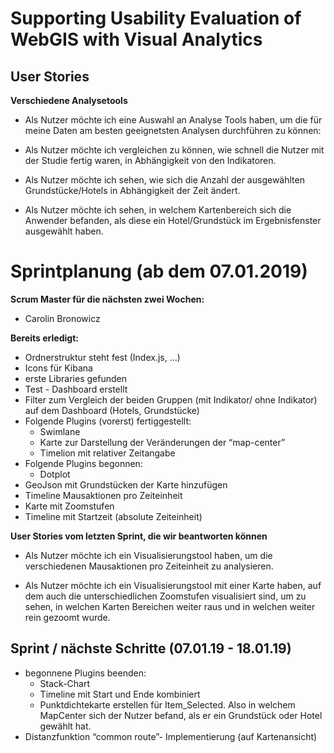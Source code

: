 # Supporting Usability Evaluation of WebGIS with Visual Analytics    
## User Stories 

**Verschiedene Analysetools**
   
- Als Nutzer möchte ich eine Auswahl an Analyse Tools haben, um die für meine Daten am besten geeignetsten Analysen durchführen zu können:

- Als Nutzer möchte ich vergleichen zu können, wie schnell die Nutzer mit der Studie fertig waren, in Abhängigkeit von den Indikatoren.

- Als Nutzer möchte ich sehen, wie sich die Anzahl der ausgewählten Grundstücke/Hotels in Abhängigkeit der Zeit ändert.

- Als Nutzer möchte ich sehen, in welchem Kartenbereich sich die Anwender befanden, als diese ein Hotel/Grundstück im Ergebnisfenster ausgewählt haben.

# Sprintplanung (ab dem 07.01.2019)

**Scrum Master für die nächsten zwei Wochen:**

- Carolin Bronowicz
 
**Bereits erledigt:**

- Ordnerstruktur steht fest (Index.js, …)
- Icons für Kibana
- erste Libraries gefunden 
- Test - Dashboard erstellt
- Filter zum Vergleich der beiden Gruppen (mit Indikator/ ohne Indikator) auf dem Dashboard (Hotels, Grundstücke)
- Folgende Plugins (vorerst) fertiggestellt:
  - Swimlane
  - Karte zur Darstellung der Veränderungen der “map-center”
  - Timelion mit relativer Zeitangabe
- Folgende Plugins begonnen:
  - Dotplot
- GeoJson mit Grundstücken der Karte hinzufügen 
- Timeline Mausaktionen pro Zeiteinheit 
- Karte mit Zoomstufen 
- Timeline mit Startzeit (absolute Zeiteinheit)

**User Stories vom letzten Sprint, die wir beantworten können**

- Als Nutzer möchte ich ein Visualisierungstool haben, um die verschiedenen Mausaktionen pro Zeiteinheit zu analysieren.

- Als Nutzer möchte ich ein Visualisierungstool mit einer Karte haben, auf dem auch die unterschiedlichen Zoomstufen visualisiert sind, um zu sehen, in welchen Karten Bereichen weiter raus und in welchen weiter rein gezoomt wurde. 


## Sprint / nächste Schritte (07.01.19 - 18.01.19)

- begonnene Plugins beenden:
  - Stack-Chart
  - Timeline mit Start und Ende kombiniert
  - Punktdichtekarte erstellen für Item_Selected. Also in welchem MapCenter sich der Nutzer befand, als er ein Grundstück oder Hotel gewählt hat.
- Distanzfunktion “common route”- Implementierung (auf Kartenansicht)
